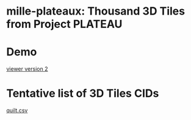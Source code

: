 # mille-plateaux: Thousand 3D Tiles from Project PLATEAU

# Demo
<a target="_blank" href="https://optgeo.github.io/mille-plateaux/v.html?cid=QmPe4oiAJt7TX4ByqiiahdNKeDJSxAytjWSeHXJDQMnpqR">viewer version 2</a>

# Tentative list of 3D Tiles CIDs
<a target="_blank" href="https://github.com/optgeo/mille-plateaux/blob/main/quilt.csv">quilt.csv</a>
